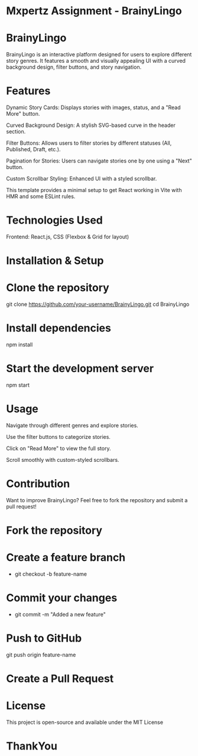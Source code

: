 # Mxpertz Assignment - BrainyLingo
# BrainyLingo
BrainyLingo is an interactive platform designed for users to explore different story genres. It features a smooth and visually appealing UI with a curved background design, filter buttons, and story navigation.
#  Features
Dynamic Story Cards: Displays stories with images, status, and a "Read More" button.

Curved Background Design: A stylish SVG-based curve in the header section.

Filter Buttons: Allows users to filter stories by different statuses (All, Published, Draft, etc.).

Pagination for Stories: Users can navigate stories one by one using a "Next" button.

Custom Scrollbar Styling: Enhanced UI with a styled scrollbar.

This template provides a minimal setup to get React working in Vite with HMR and some ESLint rules.

# Technologies Used
Frontend: React.js, CSS (Flexbox & Grid for layout)

# Installation & Setup

# Clone the repository

git clone https://github.com/your-username/BrainyLingo.git
cd BrainyLingo

# Install dependencies

npm install

# Start the development server

npm start

# Usage

Navigate through different genres and explore stories.

Use the filter buttons to categorize stories.

Click on "Read More" to view the full story.

Scroll smoothly with custom-styled scrollbars.


# Contribution

Want to improve BrainyLingo? Feel free to fork the repository and submit a pull request!

# Fork the repository

# Create a feature branch

- git checkout -b feature-name

# Commit your changes

- git commit -m "Added a new feature"

# Push to GitHub
git push origin feature-name

# Create a Pull Request

 # License
This project is open-source and available under the MIT License
# ThankYou

